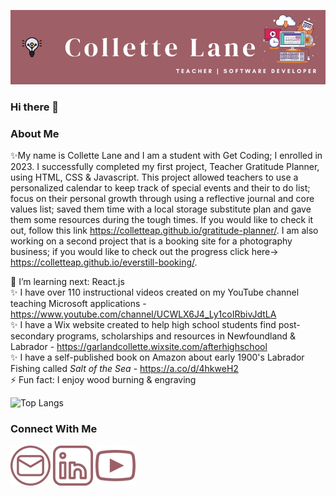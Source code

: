 ![Name](./images/colletteLane.jpg)

### Hi there 👋

### About Me
✨My name is Collette Lane and I am a student with Get Coding; I enrolled in 2023. I successfully completed my first project, Teacher Gratitude Planner, using HTML, CSS & Javascript.
This project allowed teachers to use a personalized calendar to keep track of special events and their to do list; focus on their personal growth through using a reflective journal and core values list; saved them time with a local storage substitute plan and gave them some resources during the tough times. If you would like to check it out, follow this link https://colletteap.github.io/gratitude-planner/. I am also working on a second project that is a booking site for a photography business; if you would like to check out the progress click here-> https://colletteap.github.io/everstill-booking/. 

🌱 I’m learning next: React.js</br>
✨ I have over 110 instructional videos created on my YouTube channel teaching Microsoft applications - https://www.youtube.com/channel/UCWLX6J4_Ly1coIRbivJdtLA</br>
✨ I have a Wix website created to help high school students find post-secondary programs, scholarships and resources in Newfoundland & Labrador - https://garlandcollette.wixsite.com/afterhighschool</br>
✨ I have a self-published book on Amazon about early 1900's Labrador Fishing called *Salt of the Sea* - https://a.co/d/4hkweH2</br>
⚡ Fun fact: I enjoy wood burning & engraving

![Top Langs](https://github-readme-stats.vercel.app/api/top-langs/?username=colletteap&layout=compact)

### Connect With Me

[![Email](./images/email.jpg)](mailto:garlandcollette@gmail.com)  [![Linkedin](./images/linkedin.jpg)](https://www.linkedin.com/in/collettegarland/)  [![YouTube](./images/youtube.jpg)](https://www.youtube.com/channel/UCWLX6J4_Ly1coIRbivJdtLA)



<!--
**colletteap/colletteap** is a ✨ _special_ ✨ repository because its `README.md` (this file) appears on your GitHub profile.

Here are some ideas to get you started:

- 🔭 I’m currently working on ...
- 🌱 I’m currently learning ...
- 👯 I’m looking to collaborate on ...
- 🤔 I’m looking for help with ...
- 💬 Ask me about ...
- 📫 How to reach me: ...
- 😄 Pronouns: ...
- ⚡ Fun fact: ...
-->
